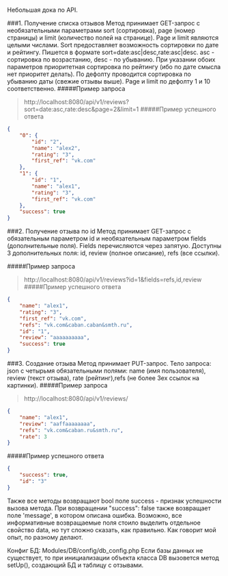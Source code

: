Небольшая дока по API.

###1. Получение списка отзывов
Метод принимает GET-запрос с необязательными параметрами sort (сортировка),
 page (номер страницы) и limit (количество полей на странице).
Page и limit являются целыми числами. Sort предоставляет возможность сортировки
 по дате и рейтингу. Пишется в формате sort=date:asc|desc,rate:asc|desc. asc - 
 сортировка по возрастанию, desc - по убыванию. При указании обоих параметров 
 приоритетная сортировка по рейтингу (ибо по дате смысла нет приоритет делать).
 По дефолту проводится сортировка по убыванию даты (свежие отзывы выше). 
 Page и limit по дефолту 1 и 10 соответственно.
#####Пример запроса
>http://localhost:8080/api/v1/reviews?sort=date:asc,rate:desc&page=2&limit=1
#####Пример успешного ответа
```json
{
    "0": {
        "id": "2",
        "name": "alex2",
        "rating": "3",
        "first_ref": "vk.com"
    },
    "1": {
        "id": "1",
        "name": "alex1",
        "rating": "3",
        "first_ref": "vk.com"
    },
    "success": true
}
```

###2. Получение отзыва по id
Метод принимает GET-запрос с обязательным параметром id и необязательным параметром
fields (дополнительные поля). Fields перечисляются через запятую. 
Доступны 3 дополнительных поля: id, review (полное описание), refs (все ссылки).

#####Пример запроса
>http://localhost:8080/api/v1/reviews?id=1&fields=refs,id,review
#####Пример успешного ответа
```json
{
    "name": "alex1",
    "rating": "3",
    "first_ref": "vk.com",
    "refs": "vk.com&caban.caban&smth.ru",
    "id": "1",
    "review": "aaaaaaaaaa",
    "success": true
}
```
###3. Создание отзыва
Метод принимает PUT-запрос. Тело запроса: json с четырьмя обязательными полями: 
name (имя пользователя), review (текст отзыва), rate (рейтинг),refs (не более 3ех ссылок на картинки).
#####Пример запроса
>http://localhost:8080/api/v1/reviews/
```json
{
    "name": "alex1",
    "review": "aaffaaaaaaaa",
    "refs": "vk.com&caban.ru&smth.ru",
    "rate": 3
}
```
#####Пример успешного ответа
```json
{
    "success": true,
    "id": "3"
}
```
Также все методы возвращают bool поле success - признак успешности вызова метода. При возвращении
 "success": false также возвращает поле 'message', в котором описана ошибка.
 Возможно, все информативные возвращаемые поля стоило выделить отдельное свойство data, но
  тут сложно сказать, как правильно. Как говорит мой опыт, по разному делают.
  
  Конфиг БД: Modules/DB/config/db_config.php
  Если базы данных не существует, то при инициализации объекта класса DB вызовется метод 
  setUp(), создающий БД и таблицу с отзывами.
